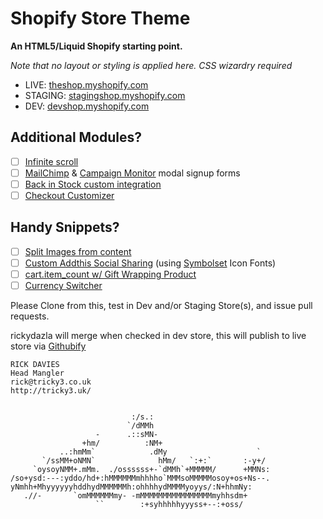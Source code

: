 # Shopify Store Theme

__An HTML5/Liquid Shopify starting point.__

_Note that no layout or styling is applied here. CSS wizardry required_

* LIVE: [theshop.myshopify.com](http://theshop.com/)
* STAGING: [stagingshop.myshopify.com](https://stagingshop.myshopify.com/admin)
* DEV: [devshop.myshopify.com](https://devshop.myshopify.com/admin)

## Additional Modules?

* [ ] [Infinite scroll](https://github.com/Tricky3/Shopify_Infinite-Scroll)
* [ ] [MailChimp](https://github.com/Tricky3/mailchimpPopUp) & [Campaign Monitor](https://github.com/Tricky3/campaignmonitorPopUp) modal signup forms
* [ ] [Back in Stock custom integration](https://github.com/Tricky3/BIS_module)
* [ ] [Checkout Customizer](https://github.com/Tricky3/Shopify-Checkout-Customizer)

## Handy Snippets?

* [ ] [Split Images from content](https://gist.github.com/rickydazla/0e0cc5082975b327a13e)
* [ ] [Custom Addthis Social Sharing](https://gist.github.com/rickydazla/3627110) (using [Symbolset](http://symbolset.com/) Icon Fonts)
* [ ] [cart.item_count w/ Gift Wrapping Product](https://gist.github.com/rickydazla/7796486)
* [ ] [Currency Switcher](https://gist.github.com/rickydazla/2783177)

Please Clone from this, test in Dev and/or Staging Store(s), and issue pull requests.

rickydazla will merge when checked in dev store,
this will publish to live store via [Githubify](http://githubify.com/)

```
RICK DAVIES
Head Mangler
rick@tricky3.co.uk
http://tricky3.uk/


                           :/s.:
                          `/dMMh
                   -      .::sMN-
                +hm/          :NM+
           ..:hmMm`            .dMy                    `
       `/ssMM+oNMN`              hMm/   `:+:`       :-y+/  
     `oysoyNMM+.mMm.  ./ossssss+-`dMMh`+MMMMM/      +MMNs:
/so+ysd:---:yddo/hd+:hMMMMMMmhhhho`MMMsoMMMMMosoy+os+Ns--.
yNmhh+MhyyyyyyhddhydMMMMMMh:ohhhhydMMMMyoyys/:N+hhmNy:
   .//-       `omMMMMMMmy- -mMMMMMMMMMMMMMMMMmyhhsdm+
                   ``        :+syhhhhhyyyss+--:+oss/
```
